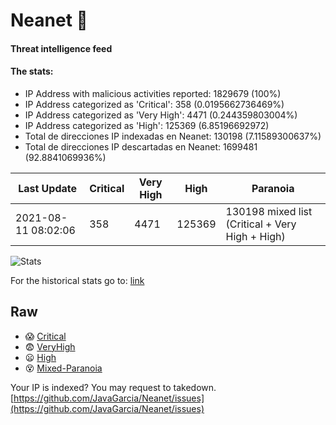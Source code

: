 # Neanet :hocho:
#### Threat intelligence feed
#### The stats:

- IP Address with malicious activities reported: 1829679 (100%)
- IP Address categorized as 'Critical':  358 (0.0195662736469%)
- IP Address categorized as 'Very High':  4471 (0.244359803004%)
- IP Address categorized as 'High':  125369 (6.85196692972)
- Total de direcciones IP indexadas en Neanet:  130198 (7.11589300637%)
- Total de direcciones IP descartadas en Neanet:  1699481 (92.8841069936%)

| Last Update | Critical | Very High | High | Paranoia |
| --- | --- | --- | --- | --- |
| 2021-08-11 08:02:06 | 358 | 4471 | 125369 | 130198 mixed list (Critical + Very High + High)|

![Stats](https://docs.google.com/spreadsheets/d/e/2PACX-1vSnaNMIXVabIpDJjufMlzH7poXnshF3mgd8Is1g9ytUEzVsP5my4Trn8f-xkoLLQ38xpL3HtmUexLo6/pubchart?oid=501124687&format=image)

For the historical stats go to: [link](/stats.csv)
## Raw
- :scream: [Critical](https://raw.githubusercontent.com/JavaGarcia/Neanet/master/blacklists/neanet_critical.txt)
- :fearful: [VeryHigh](https://raw.githubusercontent.com/JavaGarcia/Neanet/master/blacklists/neanet_veryHigh.txtt)
- :frowning: [High](https://raw.githubusercontent.com/JavaGarcia/Neanet/master/blacklists/neanet_high.txt)
- :dizzy_face: [Mixed-Paranoia](https://raw.githubusercontent.com/JavaGarcia/Neanet/master/blacklists/neanet_all.txt)


Your IP is indexed? You may request to takedown. [https://github.com/JavaGarcia/Neanet/issues](https://github.com/JavaGarcia/Neanet/issues)










































































































































































































































































































































































































































































































































































































































































































































































































































































































































































































































































































































































































































































































































































































































































































































































































































































































































































































































































































































































































































































































































































































































































































































































































































































































































































































































































































































































































































































































































































































































































































































































































































































































































































































































































































































































































































































































































































































































































































































































































































































































































































































































































































































































































































































































































































































































































































































































































































































































































































































































































































































































































































































































































































































































































































































































































































































































































































































































































































































































































































































































































































































































































































































































































































































































































































































































































































































































































































































































































































































































































































































































































































































































































































































































































































































































































































































































































































































































































































































































































































































































































































































































































































